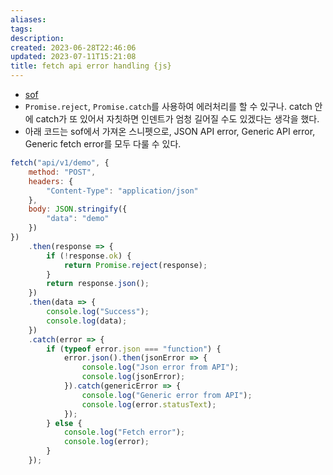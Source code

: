 ```yaml
---
aliases: 
tags: 
description:
created: 2023-06-28T22:46:06
updated: 2023-07-11T15:21:08
title: fetch api error handling {js}
---
```

- [sof](https://stackoverflow.com/questions/50330795/fetch-api-error-handling)
- `Promise.reject`, `Promise.catch`를 사용하여 에러처리를 할 수 있구나. catch 안에 catch가 또 있어서 자칫하면 인덴트가 엄청 길어질 수도 있겠다는 생각을 했다.
- 아래 코드는 sof에서 가져온 스니펫으로, JSON API error, Generic API error, Generic fetch error를 모두 다룰 수 있다.

```js
fetch("api/v1/demo", {
    method: "POST",
    headers: {
        "Content-Type": "application/json"
    },
    body: JSON.stringify({
        "data": "demo"
    })
})
    .then(response => {
        if (!response.ok) {
            return Promise.reject(response);
        }
        return response.json();
    })
    .then(data => {
        console.log("Success");
        console.log(data);
    })
    .catch(error => {
        if (typeof error.json === "function") {
            error.json().then(jsonError => {
                console.log("Json error from API");
                console.log(jsonError);
            }).catch(genericError => {
                console.log("Generic error from API");
                console.log(error.statusText);
            });
        } else {
            console.log("Fetch error");
            console.log(error);
        }
    });
```